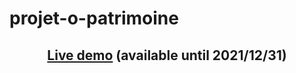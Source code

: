 # projet-o-patrimoine

<h2 align="center">
<a href="http://ec2-3-209-82-219.compute-1.amazonaws.com/projet-o-patrimoine/public/" target="_blank">Live demo</a>
  (available until 2021/12/31)
</h2>  

